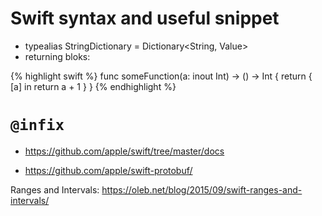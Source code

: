 # Swift syntax and useful snippet
* typealias StringDictionary<Value> = Dictionary<String, Value>
* returning bloks: 

{% highlight swift %}
func someFunction(a: inout Int) -> () -> Int {
    return { [a] in return a + 1  }
}
{% endhighlight %}

# `@infix`

* https://github.com/apple/swift/tree/master/docs

* https://github.com/apple/swift-protobuf/

Ranges and Intervals: https://oleb.net/blog/2015/09/swift-ranges-and-intervals/
